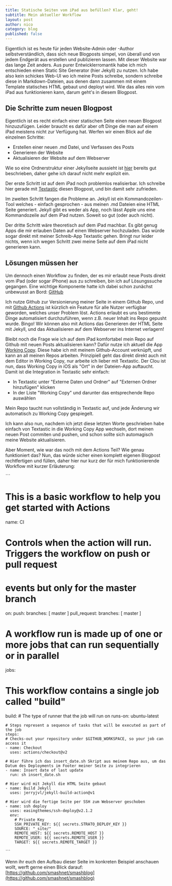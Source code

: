 ```yaml
---
title: Statische Seiten vom iPad aus befüllen? Klar, geht!  
subtitle: Mein aktueller Workflow  
layout: post
author: nico
category: blog
published: false
---
```

Eigentlich ist es heute für jeden Website-Admin oder -Author selbstverständlich, dass sich neue Blogposts simpel, von überall und von jedem Endgerät aus erstellen und publizieren lassen. Mit dieser Website war das lange Zeit anders. Aus purer Entwicklerromantik habe ich mich entschieden einen Static Site Generator (hier Jekyll) zu nutzen. Ich habe also kein schickes Web-UI wo ich meine Posts schreibe, sondern schreibe diese in Markdown-Dateien, aus denen dann zusammen mit einem Template statisches HTML gebaut und deployt wird. Wie das alles rein vom iPad aus funktionieren kann, darum geht's in diesem Blogpost.

## Die Schritte zum neuen Blogpost

Eigentlich ist es recht einfach einer statischen Seite einen neuen Blogpost hinzuzufügen. Leider braucht es dafür aber oft Dinge die man auf einem iPad meistens nicht zur Verfügung hat. Werfen wir einen Blick auf die einzelnen Schritte:

* Erstellen einer neuen .md Datei, und Verfassen des Posts
* Generieren der Website
* Aktualisieren der Website auf dem Webserver

Wie so eine Ordnerstruktur einer Jekyllseite aussieht ist [hier](https://jekyllrb.com/docs/structure/) bereits gut beschrieben, daher gehe ich darauf nicht mehr explizit ein.

Der erste Schritt ist auf dem iPad noch problemlos realisierbar. Ich schreibe hier gerade mit [Textastic](https://www.textasticapp.com/) diesen Blogpost, und bin damit sehr zufrieden.

Im zweiten Schritt fangen die Probleme an. Jekyll ist ein Kommandozeilen-Tool welches - einfach gesprochen - aus meinen .md Dateien eine HTML Seite generiert. Jekyll gibt es weder als App, noch lässt Apple uns eine Kommandozeile auf dem iPad nutzen. Soweit so gut (oder auch nicht). 

Der dritte Schritt wäre theoretisch auf dem iPad machbar. Es gibt genug Apps die mir erlauben Daten auf einen Webserver hochzuladen. Das würde sogar direkt mit meiner Schreib-App Textastic gehen. Bringt nur leider nichts, wenn ich wegen Schritt zwei meine Seite auf dem iPad nicht generieren kann.

## Lösungen müssen her

Um dennoch einen Workflow zu finden, der es mir erlaubt neue Posts direkt vom iPad (oder sogar iPhone) aus zu schreiben, bin ich auf Lösungssuche gegangen. Eine wichtige Komponente hatte ich dabei schon zunächst unbewusst an Bord: [GitHub](https://github.com)

Ich nutze Github zur Versionierung meiner Seite in einem Github Repo, und mit [Github Actions](https://github.com/features/actions) ist kürzlich ein Feature für alle Nutzer verfügbar geworden, welches unser Problem löst. Actions erlaubt es uns bestimmte Dinge automatisiert durchzuführen, wenn z.B. neuer Inhalt ins Repo gepusht wurde. Bingo! Wir können also mit Actions das Generieren der HTML Seite mit Jekyll, und das Aktualisieren auf dem Webserver ins Internet verlagern!

Bleibt noch die Frage wie ich auf dem iPad komfortabel mein Repo auf Github mit neuen Posts aktualisieren kann? Dafür nutze ich aktuell die App [Working Copy](https://workingcopyapp.com/). Diese habe ich mit meinem Github-Account verknüpft, und kann an all meinen Repos arbeiten. Prinzipiell geht das direkt direkt auch mit dem Editor in Working Copy, nur arbeite ich lieber mit Textastic. Der Clou ist nun, dass Working Copy in iOS als "Ort" in der Dateien-App auftaucht. Damit ist die Integration in Textastic sehr einfach:

* In Textastic unter "Externe Daten und Ordner" auf "Externen Ordner hinzufügen" klicken
* In der Liste "Working Copy" und darunter das entsprechende Repo auswählen

Mein Repo taucht nun vollständig in Textastic auf, und jede Änderung wir automatisch zu Working Copy gespiegelt.

Ich kann also nun, nachdem ich jetzt diese letzten Worte geschrieben habe einfach von Textastic in die Working Copy App wechseln, dort meinen neuen Post commiten und pushen, und schon sollte sich automagisch meine Website aktualisieren.

Aber Moment, wie war das noćh mit dem Actions Teil? Wie genau funktioniert das? Nun, das würde sicher einen komplett eigenen Blogpost rechtfertigen und füllen, daher hier nur kurz der für mich funktionierende Workflow mit kurzer Erläuterung:

ˋˋˋ
# This is a basic workflow to help you get started with Actions

name: CI

# Controls when the action will run. Triggers the workflow on push or pull request
# events but only for the master branch
on:
  push:
    branches: [ master ]
  pull_request:
    branches: [ master ]

# A workflow run is made up of one or more jobs that can run sequentially or in parallel
jobs:
  # This workflow contains a single job called "build"
  build:
    # The type of runner that the job will run on
    runs-on: ubuntu-latest

    # Steps represent a sequence of tasks that will be executed as part of the job
    steps:
    # Checks-out your repository under $GITHUB_WORKSPACE, so your job can access it
    - name: Checkout
      uses: actions/checkout@v2

    # Hier führe ich das insert_date.sh Skript aus meinem Repo aus, um das Datum des Deployments im Footer meiner Seite zu integrieren
    - name: Insert date of last update
      run: sh insert_date.sh
    
    # Hier wird mit Jekyll die HTML Seite gebaut
    - name: Build Jekyll
      uses: jerryjvl/jekyll-build-action@v1

    # Hier wird die fertige Seite per SSH zum Webserver geschoben
    - name: ssh deploy
      uses: easingthemes/ssh-deploy@v2.1.2
      env:
        # Private Key
        SSH_PRIVATE_KEY: ${{ secrets.STRATO_DEPLOY_KEY }}
        SOURCE: "_site/"
        REMOTE_HOST: ${{ secrets.REMOTE_HOST }}
        REMOTE_USER: ${{ secrets.REMOTE_USER }}
        TARGET: ${{ secrets.REMOTE_TARGET }}
ˋˋˋ

Wenn ihr euch den Aufbau dieser Seite im konkreten Beispiel anschauen wollt, werft gerne einen Blick darauf: [https://github.com/smashnet/smashblog](https://github.com/smashnet/smashblog)